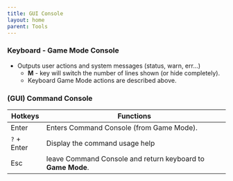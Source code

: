 ```yaml
---
title: GUI Console
layout: home
parent: Tools
---
```



### Keyboard - Game Mode Console

- Outputs user actions and system messages (status, warn, err...)
    - **M** - key will switch the number of lines shown (or hide completely).
    - Keyboard Game Mode actions are described above.

### (GUI) Command Console

| Hotkeys     | Functions                                                   |
| ----------- | ----------------------------------------------------------- |
| Enter       | Enters Command Console (from Game Mode).                    |
| `?` + Enter | Display the command usage help                              |
| Esc         | leave Command Console and return keyboard to **Game Mode**. |
